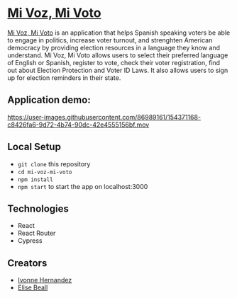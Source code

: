 # [Mi Voz, Mi Voto](https://mi-voz-mi-voto.herokuapp.com/)

[Mi Voz, Mi Voto](https://mi-voz-mi-voto.herokuapp.com/) is an application that helps Spanish speaking voters be able to engage in politics, increase voter turnout, and strenghten American democracy by providing election resources in a language they know and understand. Mi Voz, Mi Voto allows users to select their preferred language of English or Spanish, register to vote, check their voter registration, find out about Election Protection and Voter ID Laws. It also allows users to sign up for election reminders in their state. 


## Application demo:
https://user-images.githubusercontent.com/86989161/154371168-c8426fa6-9d72-4b74-90dc-42e4555156bf.mov

## Local Setup
- `git clone` this repository
- `cd mi-voz-mi-voto`
- `npm install`
- `npm start` to start the app on localhost:3000

## Technologies
- React
- React Router
- Cypress

## Creators
- [Ivonne Hernandez](https://www.linkedin.com/in/ivonne-hernandez-107b0324/)
- [Elise Beall](https://www.linkedin.com/in/elisejbeall)